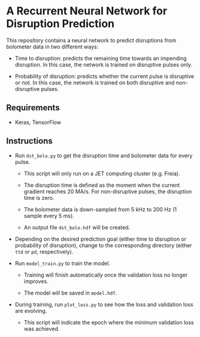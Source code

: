 # A Recurrent Neural Network for Disruption Prediction

This repository contains a neural network to predict disruptions from bolometer data in two different ways:

* Time to disruption: predicts the remaining time towards an impending disruption. In this case, the network is trained on disruptive pulses only.

* Probability of disruption: predicts whether the current pulse is disruptive or not. In this case, the network is trained on both disruptive and non-disruptive pulses.

## Requirements

- Keras, TensorFlow

## Instructions

- Run `dst_bolo.py` to get the disruption time and bolometer data for every pulse.

    - This script will only run on a JET computing cluster (e.g. Freia).
    
    - The disruption time is defined as the moment when the current gradient reaches 20 MA/s. For non-disruptive pulses, the disruption time is zero.

    - The bolometer data is down-sampled from 5 kHz to 200 Hz (1 sample every 5 ms).

    - An output file `dst_bolo.hdf` will be created.

- Depending on the desired prediction goal (either time to disruption or probability of disruption), change to the corresponding directory (either `ttd` or `pd`, respectively).

- Run `model_train.py` to train the model.

    - Training will finish automatically once the validation loss no longer improves.
    
    - The model will be saved in `model.hdf`.

- During training, run `plot_loss.py` to see how the loss and validation loss are evolving.

    - This script will indicate the epoch where the minimum validation loss was achieved.
